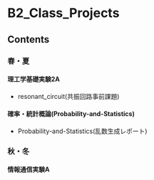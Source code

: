 # B2_Class_Projects
## Contents
### 春・夏
#### 理工学基礎実験2A
- resonant_circuit(共振回路事前課題)
#### 確率・統計概論(Probability-and-Statistics)
- Probability-and-Statistics(乱数生成レポート)
### 秋・冬
#### 情報通信実験A
